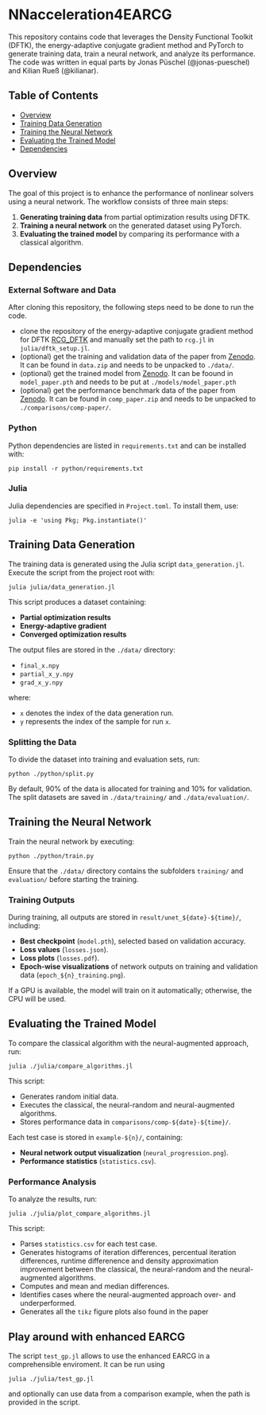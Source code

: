 # NNacceleration4EARCG

This repository contains code that leverages the Density Functional Toolkit (DFTK), the energy-adaptive conjugate gradient method and PyTorch to generate training data, train a neural network, and analyze its performance. The code was written in equal parts by Jonas Püschel (@jonas-pueschel) and Kilian Rueß (@kilianar).

## Table of Contents
- [Overview](#overview)
- [Training Data Generation](#training-data-generation)
- [Training the Neural Network](#training-the-neural-network)
- [Evaluating the Trained Model](#evaluating-the-trained-model)
- [Dependencies](#dependencies)

## Overview
The goal of this project is to enhance the performance of nonlinear solvers using a neural network. The workflow consists of three main steps:
1. **Generating training data** from partial optimization results using DFTK.
2. **Training a neural network** on the generated dataset using PyTorch.
3. **Evaluating the trained model** by comparing its performance with a classical algorithm.


## Dependencies

### External Software and Data

After cloning this repository, the following steps need to be done to run the code.
- clone the repository of the energy-adaptive conjugate gradient method for DFTK [RCG_DFTK](https://github.com/jonas-pueschel/RCG_DFTK) and manually set the path to `rcg.jl` in `julia/dftk_setup.jl`.
- (optional) get the training and validation data of the paper from [Zenodo](). It can be found in `data.zip` and needs to be unpacked to `./data/`.
- (optional) get the trained model from [Zenodo](). It can be foound in `model_paper.pth` and needs to be put at `./models/model_paper.pth`
- (optional) get the performance benchmark data of the paper from [Zenodo](). It can be found in `comp_paper.zip` and needs to be unpacked to `./comparisons/comp-paper/`.

### Python
Python dependencies are listed in `requirements.txt` and can be installed with:

```shell
pip install -r python/requirements.txt
```

### Julia
Julia dependencies are specified in `Project.toml`. To install them, use:

```shell
julia -e 'using Pkg; Pkg.instantiate()'
```

## Training Data Generation
The training data is generated using the Julia script `data_generation.jl`. Execute the script from the project root with:

```shell
julia julia/data_generation.jl
```

This script produces a dataset containing:
- **Partial optimization results**
- **Energy-adaptive gradient**
- **Converged optimization results**

The output files are stored in the `./data/` directory:
- `final_x.npy`
- `partial_x_y.npy`
- `grad_x_y.npy`

where:
- `x` denotes the index of the data generation run.
- `y` represents the index of the sample for run `x`.

### Splitting the Data
To divide the dataset into training and evaluation sets, run:

```shell
python ./python/split.py
```

By default, 90% of the data is allocated for training and 10% for validation. The split datasets are saved in `./data/training/` and `./data/evaluation/`.

## Training the Neural Network
Train the neural network by executing:

```shell
python ./python/train.py
```

Ensure that the `./data/` directory contains the subfolders `training/` and `evaluation/` before starting the training.

### Training Outputs
During training, all outputs are stored in `result/unet_${date}-${time}/`, including:
- **Best checkpoint** (`model.pth`), selected based on validation accuracy.
- **Loss values** (`losses.json`).
- **Loss plots** (`losses.pdf`).
- **Epoch-wise visualizations** of network outputs on training and validation data (`epoch_${n}_training.png`).

If a GPU is available, the model will train on it automatically; otherwise, the CPU will be used. 

## Evaluating the Trained Model
To compare the classical algorithm with the neural-augmented approach, run:

```shell
julia ./julia/compare_algorithms.jl
```

This script:
- Generates random initial data.
- Executes the classical, the neural-random and neural-augmented algorithms.
- Stores performance data in `comparisons/comp-${date}-${time}/`.

Each test case is stored in `example-${n}/`, containing:
- **Neural network output visualization** (`neural_progression.png`).
- **Performance statistics** (`statistics.csv`).

### Performance Analysis
To analyze the results, run:

```shell
julia ./julia/plot_compare_algorithms.jl
```

This script:
- Parses `statistics.csv` for each test case.
- Generates histograms of iteration differences, percentual iteration differences, runtime differenence and density approximation improvement between the classical, the neural-random and the neural-augmented algorithms.
- Computes and mean and median differences.
- Identifies cases where the neural-augmented approach over- and underperformed.
- Generates all the `tikz` figure plots also found in the paper

## Play around with enhanced EARCG

The script `test_gp.jl` allows to use the enhanced EARCG in a comprehensible enviroment. It can be run using
```shell
julia ./julia/test_gp.jl
```
and optionally can use data from a comparison example, when the path is provided in the script. 

